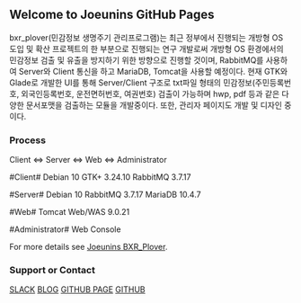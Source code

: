 ## Welcome to Joeunins GitHub Pages

bxr_plover(민감정보 생명주기 관리프로그램)는 최근 정부에서 진행되는 개방형 OS 도입 및 확산 프로젝트의 한 부분으로 진행되는 연구 개발로써 개방형 OS 환경에서의 민감정보 검출 및 유출을 방지하기 위한 방향으로 진행할 것이며, RabbitMQ를 사용하여 Server와 Client 통신을 하고 MariaDB, Tomcat을 사용할 예정이다. 현재 GTK와 Glade로 개발한 UI를 통해 Server/Client 구조로 txt파일 형태의 민감정보(주민등록번호, 외국인등록번호, 운전면허번호, 여권번호) 검출이 가능하며 hwp, pdf 등과 같은 다양한 문서포맷을 검출하는 모듈을 개발중이다. 또한, 관리자 페이지도 개발 및 디자인 중이다.

### Process

Client <=> Server <=> Web <=> Administrator

#Client#
Debian 10
GTK+ 3.24.10
RabbitMQ 3.7.17

#Server#
Debian 10
RabbitMQ 3.7.17
MariaDB 10.4.7

#Web#
Tomcat
Web/WAS 9.0.21

#Administrator#
Web Console


For more details see [Joeunins BXR_Plover](https://github.com/joeuninsrnd/bxr_plover).

### Support or Contact

[SLACK](https://joeunins.slack.com)
[BLOG](https://joeuninsrnd.tistory.com)
[GITHUB PAGE](https://joeuninsrnd.github.io)
[GITHUB](https://github.com/joeuninsrnd/bxr_plover/blob/master/CONTRIBUTING.md)
